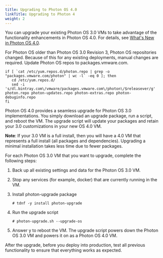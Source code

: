 ```yaml
---
title: Upgrading to Photon OS 4.0
linkTitle: Upgrading to Photon 4
weight: 2
---
```


You can upgrade your existing Photon OS 3.0 VMs to take advantage of the functionality enhancements in Photon OS 4.0. For details, see [What's New in Photon OS 4.0](./whats-new/).

For Photon OS older than Photon OS 3.0 Revision 3, Photon OS repositories changed. Because of this for any existing deployments, manual changes are required. Update Photon OS repos to packages.vmware.com.
```console
if [ `cat /etc/yum.repos.d/photon.repo | grep -o "packages.vmware.com/photon" | wc -l` -eq 0 ]; then
   cd /etc/yum.repos.d/
   sed -i 's/dl.bintray.com\/vmware/packages.vmware.com\/photon\/$releasever/g' photon.repo photon-updates.repo photon-extras.repo photon-debuginfo.repo
fi
```

Photon OS 4.0 provides a seamless upgrade for Photon OS 3.0 implementations. You simply download an upgrade package, run a script, and reboot the VM. The upgrade script will update your packages and retain your 3.0 customizations in your new OS 4.0 VM.

**Note**: If your 3.0 VM is a full install, then you will have a 4.0 VM that represents a full install (all packages and dependencies). Upgrading a minimal installation takes less time due to fewer packages.

For each Photon OS 3.0 VM that you want to upgrade, complete the following steps:

1.	Back up all existing settings and data for the Photon OS 3.0 VM.
1.	Stop any services (for example, docker) that are currently running in the VM.
1.	Install photon-upgrade package
    
    ```
    # tdnf -y install photon-upgrade
    ```

1.	Run the upgrade script
    
    ```
    # photon-upgrade.sh --upgrade-os
    ```

1.	Answer y to reboot the VM. The upgrade script powers down the Photon OS 3.0 VM and powers it on as a Photon OS 4.0 VM.

After the upgrade, before you deploy into production, test all previous functionality to ensure that everything works as expected.

